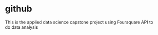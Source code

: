 # github
This is the applied data science capstone project using Foursquare API to do data analysis

